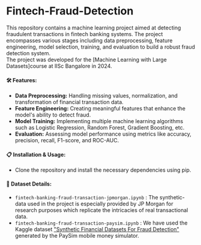 # Fintech-Fraud-Detection
This repository contains a machine learning project aimed at detecting fraudulent transactions in fintech banking systems. The project encompasses various stages including data preprocessing, feature engineering, model selection, training, and evaluation to build a robust fraud detection system. <br>
The project was developed for the [Machine Learning with Large Datasets]course at IISc Bangalore in 2024.

**<h4>🛠️ Features:</h4>**
- **Data Preprocessing:** Handling missing values, normalization, and transformation of financial transaction data.
- **Feature Engineering:** Creating meaningful features that enhance the model's ability to detect fraud.
- **Model Training:** Implementing multiple machine learning algorithms such as Logistic Regression, Random Forest, Gradient Boosting, etc.
- **Evaluation:** Assessing model performance using metrics like accuracy, precision, recall, F1-score, and ROC-AUC.

**<h4>📋 Installation & Usage:</h4>**
- Clone the repository and install the necessary dependencies using pip.

**<h4>📙 Dataset Details:</h4>**
- `fintech-banking-fraud-transaction-jpmorgan.ipynb` : The synthetic-data used in the project is especially provided by JP Morgan for research purposes which replicate the intricacies of real transactional data.
- `fintech-banking-fraud-transaction-paysim.ipynb` : We have used the Kaggle dataset ["Synthetic Financial Datasets For Fraud Detection"](https://www.kaggle.com/datasets/ealaxi/paysim1) generated by the PaySim mobile money simulator.

